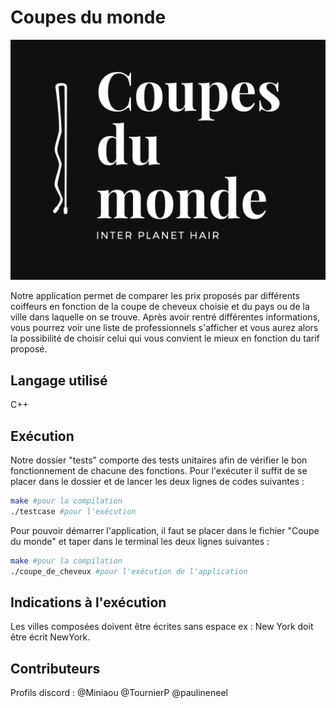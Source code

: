 # Coupes du monde 
![alt text](https://github.com/paulineneel/CoupeDuMonde/blob/main/coupedumonde.png)


Notre application permet de comparer les prix proposés par différents coiffeurs en fonction de la coupe de cheveux choisie et du pays ou de la ville dans laquelle on se trouve. Après avoir rentré différentes informations, vous pourrez voir une liste de professionnels s'afficher et vous aurez alors la possibilité de choisir celui qui vous convient le mieux en fonction du tarif proposé.


## Langage utilisé 
C++


## Exécution 

Notre dossier "tests" comporte des tests unitaires afin de vérifier le bon fonctionnement de chacune des fonctions. Pour l'exécuter il suffit de se placer dans le dossier et de lancer les deux lignes de codes suivantes :

```bash
make #pour la compilation
./testcase #pour l'exécution 
```

Pour pouvoir démarrer l'application, il faut se placer dans le fichier "Coupe du monde" et taper dans le terminal les deux lignes suivantes : 
```bash
make #pour la compilation 
./coupe_de_cheveux #pour l'exécution de l'application 
```
## Indications à l'exécution 
Les villes composées doivent être écrites sans espace ex : New York doit être écrit NewYork. 

## Contributeurs 
Profils discord : 
@Miniaou
@TournierP
@paulineneel
